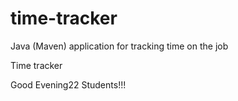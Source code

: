 # time-tracker
Java (Maven) application for tracking time on the job

Time tracker

Good Evening22  Students!!!

